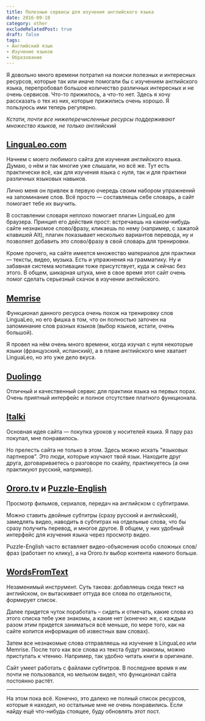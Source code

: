 ```yaml
---
title: Полезные сервисы для изучения английского языка
date: 2016-09-18
category: other
excludeRelatedPost: true
draft: false
tags:
- Английский язык
- Изучение языков
- Образование
---
```


Я довольно много времени потратил на поиски полезных и интересных ресурсов, которые так или иначе
помогали бы с изучением английского языка, перепробовал большое количество различных интересных и не
очень сервисов. Что-то прижилось, а что-то нет. Здесь я хочу рассказать о тех из них, которые
прижились очень хорошо. Я пользуюсь ими теперь регулярно.

<!-- more -->

*Кстати, почти все нижеперечисленные ресурсы поддерживают множество языков, не только английский*

## [LinguaLeo.com](http://lingualeo.com)

Начнем с моего любимого сайта для изучения английского языка. Думаю, о нём и так многие уже слышали,
но всё же. Тут есть практически всё, как для изучения языка с нуля, так и для практики различных
языковых навыков.

Лично меня он привлек в первую очередь своим набором упражнений на запоминание слов. Всё просто —
составляешь себе словарь, а сайт помогает тебе их выучить.

В составлении словаря неплохо помогает плагин LinguaLeo для браузера. Принцип его действия прост:
встречаешь на каком-нибудь сайте незнакомое слово/фразу, кликаешь по нему (например, с зажатой
клавишей Alt), плагин показывает несколько вариантов перевода, ну и позволяет добавить это
слово/фразу в свой словарь для тренировки.

Кроме прочего, на сайте имеется множество материалов для практики — тексты, видео, музыка. Есть и
упражнения на грамматику. Ну и забавная система мотивации тоже присутствует, куда ж сейчас без
этого. В общем, шикарная штука, мне в свое время этот сайт очень помог сделать серьезный скачок в
изучении английского.

## [Memrise](http://memrise.com)

Функционал данного ресурса очень похож на тренировку слов LinguaLeo, но его фишка в том, что он
полностью заточен на запоминание слов разных языков (выбор языков, кстати, очень большой).

Я провел на нём очень много времени, когда изучал с нуля некоторые языки (французский, испанский), а
в плане английского мне хватает LinguaLeo, но это уже дело вкуса.

## [Duolingo](http://duolingo.com)

Отличный и качественный сервис для практики языка на первых порах. Очень приятный интерфейс и полное
отсутствие платного функционала.

## [Italki](http://italki.com)

Основная идея сайта — покупка уроков у носителей языка. Я пару раз покупал, мне понравилось.

Но прелесть сайта не только в этом. Здесь можно искать "языковых партнеров". Это люди, которые
изучают твой язык. Находите друг друга, договариваетесь о разговоре по скайпу,
практикуетесь (а они практикуют русский, например).

## [Ororo.tv](http://ororo.tv) и [Puzzle-English](http://puzzle-english.com)

Просмотр фильмов, сериалов, передач на английском с субтитрами.

Можно ставить двойные субтитры (сразу русский и английский), замедлять видео, наводить в субтитрах
на отдельные слова, что бы сразу получить перевод, и многое другое. В общем, у них удобный интерфейс
для изучения языка через просмотр видео.

Puzzle-English часто вставляет видео-объяснения особо сложных слов/фраз (работает по клику), а на
Ororo.tv выбор контента намного больше.

## [WordsFromText](http://wordsfromtext.com/)

Незаменимый инструмент. Суть такова: добавляешь сюда текст на английском, он вытаскивает оттуда все
слова по отдельности, формирует список.

Далее придется чуток поработать – сидеть и отмечать, какие слова из этого списка тебе уже знакомы, а
какие нет (конечно же, с каждым разом этим придется заниматься всё меньше, по мере того, как на
сайте копится информация об известных вам словах).

Затем все незнакомые слова отправляешь на изучение в LinguaLeo или Memrise. После того как все слова
из текста будут знакомы, можно приступать к чтению. Например, так удобно читать книги в оригинале.

Сайт умеет работать с файлами субтитров. В последнее время я им почти не пользовался, но мельком
видел, что функционал сайта постоянно растёт.

----

На этом пока всё. Конечно, это далеко не полный список ресурсов, которые я находил, но остальные мне
не очень понравились. Если найду ещё что-нибудь стоящее, буду обновлять этот пост.

<Remark></Remark>